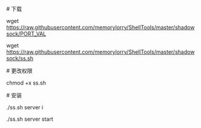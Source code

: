 \# 下载

wget https://raw.githubusercontent.com/memorylorry/ShellTools/master/shadowsock/PORT_VAL

wget https://raw.githubusercontent.com/memorylorry/ShellTools/master/shadowsock/ss.sh

\# 更改权限

chmod +x ss.sh

\# 安装

./ss.sh server i

./ss.sh server start

